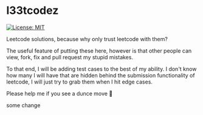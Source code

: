 # l33tcodez
[![License: MIT](https://img.shields.io/badge/License-MIT-yellow.svg)](https://opensource.org/licenses/MIT)

Leetcode solutions, because why only trust leetcode with them?

The useful feature of putting these here, however is that other
people can view, fork, fix and pull request my stupid mistakes.

To that end, I will be adding test cases to the best of my ability. I don't know how many I will have that are hidden behind the submission functionality of leetcode, I will just try to grab them when I hit edge cases.

Please help me if you see a dunce move 
🙂

some change